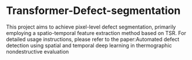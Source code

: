 # Transformer-Defect-segmentation
This project aims to achieve pixel-level defect segmentation, primarily employing a spatio-temporal feature extraction method based on TSR.
For detailed usage instructions, please refer to the paper:Automated defect detection using spatial and temporal deep learning in thermographic nondestructive evaluation
